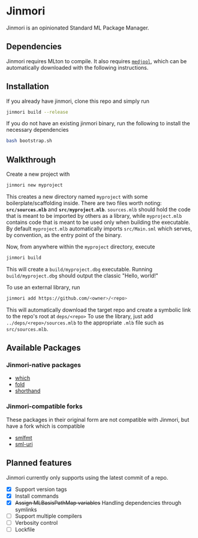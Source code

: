 # Jinmori
Jinmori is an opinionated Standard ML Package Manager.

## Dependencies
Jinmori requires MLton to compile.
It also requires [`medjool`](https://github.com/Forthoney/medjool),
which can be automatically downloaded with the following instructions.

## Installation
If you already have jinmori, clone this repo and simply run
```sh
jinmori build --release
```

If you do not have an existing jinmori binary, run the following to install the necessary dependencies
```sh
bash bootstrap.sh
```

## Walkthrough
Create a new project with 
```sh
jinmori new myproject
```
This creates a new directory named `myproject` with some boilerplate/scaffolding inside.
There are two files worth noting: **`src/sources.mlb`** and **`src/myproject.mlb`**.
`sources.mlb` should hold the code that is meant to be imported by others as a library,
while `myproject.mlb` contains code that is meant to be used only when building the executable.
By default `myproject.mlb` automatically imports `src/Main.sml` which serves, by convention,
as the entry point of the binary.

Now, from anywhere within the `myproject` directory, execute 
```sh
jinmori build
```
This will create a `build/myproject.dbg` executable.
Running `build/myproject.dbg` should output the classic "Hello, world!"

To use an external library,
run 
```sh
jinmori add https://github.com/<owner>/<repo>
```
This will automatically download the target repo and create a symbolic link to the repo's root at
`deps/<repo>`
To use the library, just add `../deps/<repo>/sources.mlb` to the appropriate `.mlb` file such as `src/sources.mlb`.

## Available Packages
### Jinmori-native packages
- [which](https://github.com/Forthoney/which)
- [fold](https://github.com/Forthoney/fold)
- [shorthand](https://github.com/Forthoney/shorthand)

### Jinmori-compatible forks
These packages in their original form are not compatible with Jinmori,
but have a fork which is compatible
- [smlfmt](https://github.com/Forthoney/smlfmt)
- [sml-uri](https://github.com/Forthoney/sml-uri)

## Planned features
Jinmori currently only supports using the latest commit of a repo.
- [x] Support version tags
- [x] Install commands
- [x] ~~Assign MLBasisPathMap variables~~ Handling dependencies through symlinks
- [ ] Support multiple compilers
- [ ] Verbosity control
- [ ] Lockfile 
